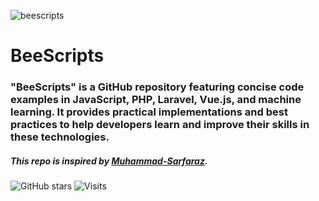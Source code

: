 ![beescripts](https://github.com/KawsarAhmad43/BeeScripts/assets/54704888/ab3956c9-b16b-449f-b11a-3f75bd47b040)

# BeeScripts
### "BeeScripts" is a GitHub repository featuring concise code examples in JavaScript, PHP, Laravel, Vue.js, and machine learning. It provides practical implementations and best practices to help developers learn and improve their skills in these technologies.


##### This repo is inspired by [Muhammad-Sarfaraz](https://github.com/Muhammad-Sarfaraz).
![GitHub stars](https://img.shields.io/github/stars/KawsarAhmad43/BeeScripts)
![Visits](https://api.visitorbadge.io/api/visits?path=https://github.com/KawsarAhmad43/BeeScripts)

